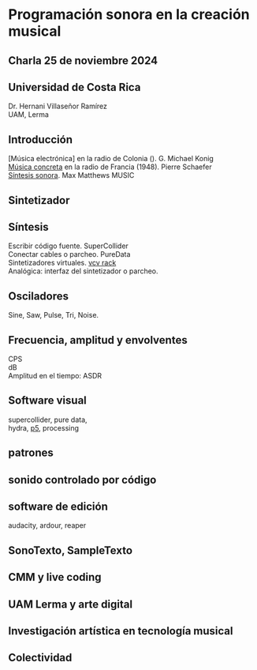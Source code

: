 # Programación sonora en la creación musical
## Charla 25 de noviembre 2024 
## Universidad de Costa Rica
Dr. Hernani Villaseñor Ramírez  
UAM, Lerma  

## Introducción
[Música electrónica] en la radio de Colonia (). G. Michael Konig  
[Música concreta](https://es.wikipedia.org/wiki/M%C3%BAsica_concreta) en la radio de Francia (1948). Pierre Schaefer    
[Síntesis sonora](). Max Matthews MUSIC

## Sintetizador

## Síntesis
Escribir código fuente. SuperCollider  
Conectar cables o parcheo. PureData  
Sintetizadores virtuales. [vcv rack](https://vcvrack.com/)  
Analógica: interfaz del sintetizador o parcheo.
## Osciladores
Sine, Saw, Pulse, Tri, Noise.
## Frecuencia, amplitud y envolventes
CPS  
dB  
Amplitud en el tiempo: ASDR
## Software visual
supercollider, pure data,   
hydra, [p5](https://p5js.org/es/), processing  
## patrones
## sonido controlado por código
## software de edición
audacity, ardour, reaper  
## SonoTexto, SampleTexto
## CMM y live coding
## UAM Lerma y arte digital
## Investigación artística en tecnología musical
## Colectividad

